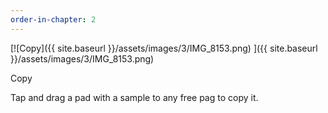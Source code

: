 ```yaml
---
order-in-chapter: 2
---
```


[![Copy]({{ site.baseurl }}/assets/images/3/IMG_8153.png)
]({{ site.baseurl }}/assets/images/3/IMG_8153.png)

Copy

Tap and drag a pad with a sample to any free pag to copy it.